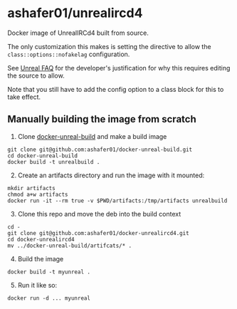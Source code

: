 # ashafer01/unrealircd4

Docker image of UnrealIRCd4 built from source.

The only customization this makes is setting the directive to allow the
`class::options::nofakelag` configuration.

See [Unreal FAQ](https://www.unrealircd.org/docs/FAQ#Why_is_UnrealIRCd_responding_slowly_.28laggy.29._It.27s_only_processing_1_line_per_second.3F.3F)
for the developer's justification for why this requires editing the source to allow.

Note that you still have to add the config option to a class block for this to
take effect.

## Manually building the image from scratch

1. Clone [docker-unreal-build](https://github.com/ashafer01/docker-unreal-build) and make a build
image

```
git clone git@github.com:ashafer01/docker-unreal-build.git
cd docker-unreal-build
docker build -t unrealbuild .
```

2. Create an artifacts directory and run the image with it mounted:

```
mkdir artifacts
chmod a+w artifacts
docker run -it --rm true -v $PWD/artifacts:/tmp/artifacts unrealbuild
```

3. Clone this repo and move the deb into the build context

```
cd -
git clone git@github.com:ashafer01/docker-unrealircd4.git
cd docker-unrealircd4
mv ../docker-unreal-build/artifcats/* .
```

4. Build the image

```
docker build -t myunreal .
```

5. Run it like so:

```
docker run -d ... myunreal
```
